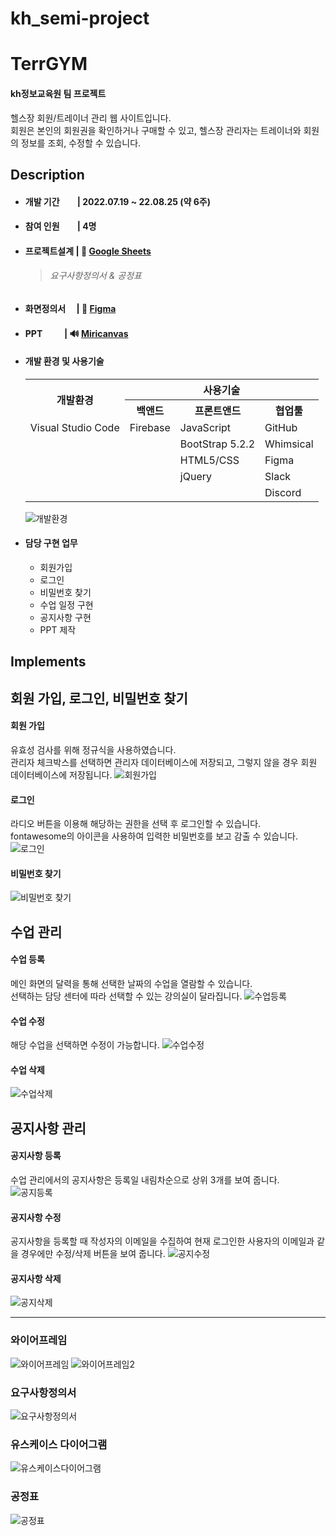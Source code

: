 # kh_semi-project

# TerrGYM

#### kh정보교육원 팀 프로젝트
<p>
헬스장 회원/트레이너 관리 웹 사이트입니다. <br />
회원은 본인의 회원권을 확인하거나 구매할 수 있고, 헬스장 관리자는 트레이너와 회원의 정보를 조회, 수정할 수 있습니다.
</p>

## Description
- #### 개발 기간　　| 2022.07.19 ~ 22.08.25 (약 6주)
- #### 참여 인원　　| 4명
- #### 프로젝트설계 | 📗 <a href="https://docs.google.com/spreadsheets/d/1D0lDAN88kWvtd7l0krpHjMsW0LgO0Te_2Xc4S7comK0/edit?usp=sharing">Google Sheets </a><br />
  > ###### 요구사항정의서 & 공정표
- #### 화면정의서　 | 🎨 <a href="https://www.figma.com/file/P51gQAyCREGiiRUaVSaS4O/%EC%84%B8%EB%AF%B8-%EC%99%80%EC%9D%B4%EC%96%B4%ED%94%84%EB%A0%88%EC%9E%84?node-id=0%3A1&t=TYoXj8cJKVI1hkGE-1">Figma </a><br />
- #### PPT 　　 | 🔊 <a href="https://www.miricanvas.com/v/11c5jbn">Miricanvas</a><br />
- #### 개발 환경 및 사용기술
    <table>
      <tr align=center>
        <th rowspan="2">개발환경</th>
        <th colspan="3">사용기술</th>
      </tr>
      <tr align=center>
        <th>백앤드</th>
        <th>프론트앤드</th>
        <th>협업툴</th>
      </tr>
      <tr>
        <td>Visual Studio Code</td>
        <td>Firebase</td>
        <td>JavaScript</td>
        <td>GitHub</td>
      </tr>
      <tr>
        <td></td>
        <td></td>
        <td>BootStrap 5.2.2</td>
        <td>Whimsical</td>
      </tr>
      <tr>
        <td></td>
        <td></td>
        <td>HTML5/CSS</td>
        <td>Figma</td>
      </tr>
      <tr>
        <td></td>
        <td></td>
        <td>jQuery</td>
        <td>Slack</td>  
      </tr>
      <tr>
        <td></td>
        <td></td>
        <td></td>
        <td>Discord</td>
      </tr>
    </table>
    
    ![개발환경](https://user-images.githubusercontent.com/101934302/210562991-95f456f6-4bf3-4149-846d-16d5875914c8.PNG)

  
- #### 담당 구현 업무
  - 회원가입
  - 로그인
  - 비밀번호 찾기
  - 수업 일정 구현
  - 공지사항 구현
  - PPT 제작
  
## Implements

## 회원 가입, 로그인, 비밀번호 찾기
  
#### 회원 가입
유효성 검사를 위해 정규식을 사용하였습니다. <br>
관리자 체크박스를 선택하면 관리자 데이터베이스에 저장되고, 그렇지 않을 경우 회원 데이터베이스에 저장됩니다.
  ![회원가입](https://user-images.githubusercontent.com/101934302/211796423-9770b055-4111-4607-b645-678869b504a2.gif)
  
#### 로그인
라디오 버튼을 이용해 해당하는 권한을 선택 후 로그인할 수 있습니다. <br>
fontawesome의 아이콘을 사용하여 입력한 비밀번호를 보고 감출 수 있습니다.
  ![로그인](https://user-images.githubusercontent.com/101934302/211796436-bc054556-f8ba-4157-a522-e8a14bd8da52.gif)
  
#### 비밀번호 찾기
  ![비밀번호 찾기](https://user-images.githubusercontent.com/101934302/211796445-74cc89c3-46c1-46c4-9a20-50bc6b60ce5b.gif)  
  
## 수업 관리

#### 수업 등록
메인 화면의 달력을 통해 선택한 날짜의 수업을 열람할 수 있습니다. <br>
선택하는 담당 센터에 따라 선택할 수 있는 강의실이 달라집니다.
  ![수업등록](https://user-images.githubusercontent.com/101934302/211797927-7a15bf8f-c831-4d07-ba36-6c450884ad7c.gif)

#### 수업 수정
해당 수업을 선택하면 수정이 가능합니다.
  ![수업수정](https://user-images.githubusercontent.com/101934302/211797935-b4146204-d0ee-4620-92a7-6c6e869a0b20.gif)

#### 수업 삭제
  ![수업삭제](https://user-images.githubusercontent.com/101934302/211797943-cdc807b2-3247-4e78-b89f-11d4f36f10de.gif)

## 공지사항 관리

#### 공지사항 등록
수업 관리에서의 공지사항은 등록일 내림차순으로 상위 3개를 보여 줍니다. <br>
  ![공지등록](https://user-images.githubusercontent.com/101934302/211798169-3dc5db59-d4bf-4b69-85a9-cc3b068174a0.gif)

#### 공지사항 수정
공지사항을 등록할 때 작성자의 이메일을 수집하여 현재 로그인한 사용자의 이메일과 같을 경우에만 수정/삭제 버튼을 보여 줍니다.
  ![공지수정](https://user-images.githubusercontent.com/101934302/211798174-61fb44cd-3dc8-484b-857c-0b737c6cccbd.gif)

#### 공지사항 삭제
  ![공지삭제](https://user-images.githubusercontent.com/101934302/211798307-986127f0-3ad6-4fb9-8a6c-acdc17a056a4.gif)
    
---
    
### 와이어프레임
  ![와이어프레임](https://user-images.githubusercontent.com/101934302/210586195-a5f04cd7-129e-4827-a0c7-9be43a3e54f7.PNG)
  ![와이어프레임2](https://user-images.githubusercontent.com/101934302/210586287-b9394c4f-db08-4dbc-b0fc-43adbc985c5b.PNG)

### 요구사항정의서  
  ![요구사항정의서](https://user-images.githubusercontent.com/101934302/210586814-1bbc637c-dbcd-4c19-bf28-7aaa9af470c0.PNG)
  
### 유스케이스 다이어그램
  ![유스케이스다이어그램](https://user-images.githubusercontent.com/101934302/210585990-c0cc7122-7200-4132-939b-adb89541781b.PNG)

### 공정표
  ![공정표](https://user-images.githubusercontent.com/101934302/210585842-895de947-ead5-42db-a3e9-ff8f6ebe38a3.PNG)


